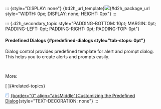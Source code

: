 ::: {style="DISPLAY: none"}
[](ms-xhelp:///?Id=d2h_url_template){#d2h_url_template}![](!package_url!){#d2h_package_url style="WIDTH: 0px; DISPLAY: none; HEIGHT: 0px"}
:::

::: {.d2h_secondary_topic style="PADDING-BOTTOM: 10pt; MARGIN: 0pt; PADDING-LEFT: 0pt; PADDING-RIGHT: 0pt; PADDING-TOP: 0pt"}
#### Predefined Dialogs {#predefined-dialogs style="tab-stops: 0pt"}

Dialog control provides predefined template for alert and prompt dialog. This helps you to create alerts and prompts easily.

 

More:

[ ]{#related-topics}

[![](button.gif){border="0" align="absMiddle"}Customizing the Predefined Dialog](ms-xhelp:///?Id=00fec1e9-83af-4c65-90e4-c572d3b9c930){style="TEXT-DECORATION: none"}
:::
